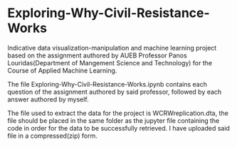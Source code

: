 # Exploring-Why-Civil-Resistance-Works
Indicative data visualization-manipulation and machine learning project based on the assignment authored by AUEB Professor Panos Louridas(Department of Mangement Science and Technology) for the Course of Applied Machine Learning.

The file Exploring-Why-Civil-Resistance-Works.ipynb contains each question of the assignment authored by said professor, followed by each answer authored by myself.

The file used to extract the data for the project is WCRWreplication.dta, the file should be placed in the same folder as the jupyter file containing the code in order for the data to be successfully retrieved. I have uploaded said file in a compressed(zip) form.
